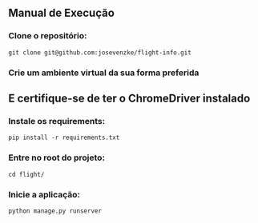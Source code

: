 
## Manual de Execução

### Clone o repositório:
`git clone git@github.com:josevenzke/flight-info.git`

### Crie um ambiente virtual da sua forma preferida
## E certifique-se de ter o ChromeDriver instalado

### Instale os requirements:
`pip install -r requirements.txt`

### Entre no root do projeto:
`cd flight/`

### Inicie a aplicação:
`python manage.py runserver`

